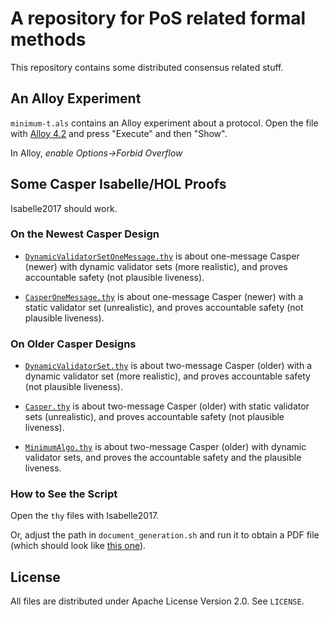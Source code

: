 # A repository for PoS related formal methods

This repository contains some distributed consensus related stuff.

## An Alloy Experiment

`minimum-t.als` contains an Alloy experiment about a protocol.  Open the file with [Alloy 4.2](http://alloy.mit.edu/alloy/) and press "Execute" and then "Show".

In Alloy, *enable Options->Forbid Overflow*

## Some Casper Isabelle/HOL Proofs

Isabelle2017 should work.

### On the Newest Casper Design

* [`DynamicValidatorSetOneMessage.thy`](DynamicValidatorSetOneMessage.thy) is about one-message Casper (newer) with dynamic validator sets (more realistic), and proves accountable safety (not plausible liveness).

* [`CasperOneMessage.thy`](CasperOneMessage.thy) is about one-message Casper (newer) with a static validator set (unrealistic), and proves accountable safety (not plausible liveness).

### On Older Casper Designs

* [`DynamicValidatorSet.thy`](DynamicValidatorSet.thy) is about two-message Casper (older) with a dynamic validator set (more realistic), and proves accountable safety (not plausible liveness).

* [`Casper.thy`](Casper.thy) is about two-message Casper (older) with static validator sets (unrealistic), and proves accountable safety (not plausible liveness).

* [`MinimumAlgo.thy`](MinimumAlgo.thy) is about two-message Casper (older) with dynamic validator sets, and proves the accountable safety and the plausible liveness.

### How to See the Script

Open the `thy` files with Isabelle2017.

Or, adjust the path in `document_generation.sh` and run it to obtain a PDF file (which should look like [this one](https://yoichihirai.com/minimal.pdf)).

## License

All files are distributed under Apache License Version 2.0.  See `LICENSE`.
